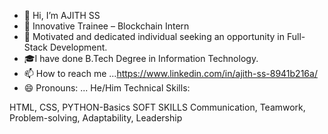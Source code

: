 - 👋 Hi, I’m AJITH SS
- 👀 Innovative Trainee – Blockchain Intern
- 🌱 Motivated and dedicated individual seeking an opportunity in Full-Stack Development.
- 🎓I have done B.Tech Degree in Information Technology.
- 📫 How to reach me ...https://www.linkedin.com/in/ajith-ss-8941b216a/
- 😄 Pronouns: ... He/Him
  Technical Skills:

HTML, CSS, PYTHON-Basics
SOFT SKILLS
Communication, Teamwork, Problem-solving, Adaptability, Leadership


<!---
ajithSSin/ajithSSin is a ✨ special ✨ repository because its `README.md` (this file) appears on your GitHub profile.
You can click the Preview link to take a look at your changes.
--->
